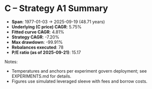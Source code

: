 # C – Strategy A1 Summary

- **Span**: 1977-01-03 → 2025-09-19 (48.71 years)
- **Underlying (C price) CAGR**: 5.75%
- **Fitted curve CAGR**: 4.81%
- **Strategy CAGR**: -7.20%
- **Max drawdown**: -99.91%
- **Rebalances executed**: 78
- **P/E ratio (as of 2025-09-21)**: 15.17

Notes:

- Temperatures and anchors per experiment govern deployment; see EXPERIMENTS.md for details.
- Figures use simulated leveraged sleeve with fees and borrow costs.

